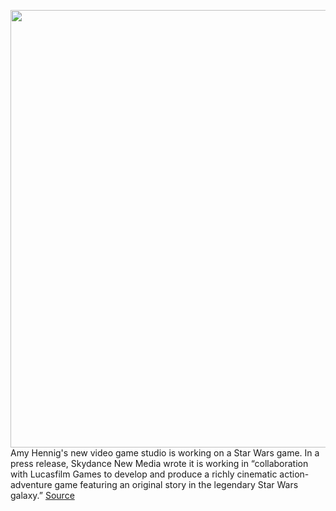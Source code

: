 <img src='https://cdn.vox-cdn.com/thumbor/nCfgESWiNK0l2Q23bzRoRuX2rts=/0x0:3000x2000/1200x800/filters:focal(1746x766:2226x1246)/cdn.vox-cdn.com/uploads/chorus_image/image/70767012/539785436.0.jpg' width='700px' /><br/>
Amy Hennig's new video game studio is working on a Star Wars game. In a press release, Skydance New Media wrote it is working in “collaboration with Lucasfilm Games to develop and produce a richly cinematic action-adventure game featuring an original story in the legendary Star Wars galaxy.”
<a href='https://www.theverge.com/2022/4/19/23031936/star-wars-amy-hennig-naughty-dog-skydance-new-media'> Source <a/>